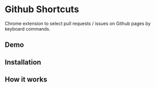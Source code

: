 # Github Shortcuts

Chrome extension to select pull requests / issues on Github pages by keyboard commands.

## Demo

## Installation

## How it works

